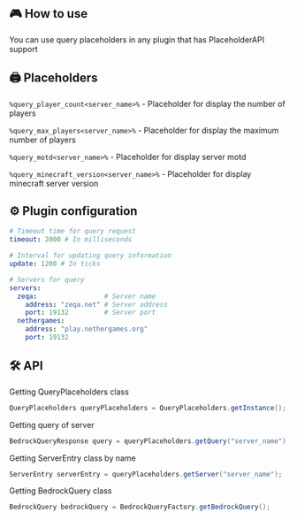 ## 🎮 How to use
You can use query placeholders in any plugin that has PlaceholderAPI support

## 🖨️ Placeholders
`%query_player_count<server_name>%` - Placeholder for display the number of players

`%query_max_players<server_name>%` - Placeholder for display the maximum number of players

`%query_motd<server_name>%` - Placeholder for display server motd

`%query_minecraft_version<server_name>%` - Placeholder for display minecraft server version

## ⚙️ Plugin сonfiguration
```yml
# Timeout time for query request
timeout: 2000 # In milliseconds

# Interval for updating query information
update: 1200 # In ticks

# Servers for query
servers:
  zeqa:                 # Server name
    address: "zeqa.net" # Server address
    port: 19132         # Server port
  nethergames:
    address: "play.nethergames.org"
    port: 19132
```

## 🛠 API
Getting QueryPlaceholders class
```java
QueryPlaceholders queryPlaceholders = QueryPlaceholders.getInstance();
```
Getting query of server
```java
BedrockQueryResponse query = queryPlaceholders.getQuery("server_name");
```
Getting ServerEntry class by name
```java
ServerEntry serverEntry = queryPlaceholders.getServer("server_name");
```
Getting BedrockQuery class
```java
BedrockQuery bedrockQuery = BedrockQueryFactory.getBedrockQuery();
```
